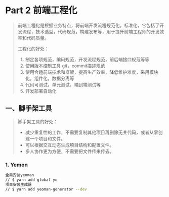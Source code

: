 # Part 2 前端工程化

> 前端工程化是根据业务特点，将前端开发流程规范化，标准化，它包括了开发流程，技术选型，代码规范，构建发布等，用于提升前端工程师的开发效率和代码质量。
>
> 工程化的好处：
>
> 1. 制定各项规范，编码规范，开发流程规范，前后端接口规范等等
> 2. 使用版本控制工具 git，commit描述规范
> 3. 使用合适前端技术和框架，提高生产效率，降低维护难度，采用模块化，组件化，数据分离等
> 4. 代码可测试，单元测试，端到端测试等
> 5. 开发部署自动化

## 一、脚手架工具

> 脚手架工具的好处：
>
> - 减少重复性的工作，不需要复制其他项目再删除无关代码，或者从零创建一个项目和文件。
> - 可以根据交互动态生成项目结构和配置文件。
> - 多人协作更为方便，不需要把文件传来传去。

### 1. Yemon

```bash
全局安装yeoman
// $ yarn add global yo
项目安装生成器
// $ yarn add yeoman-generator --dev

```

